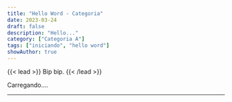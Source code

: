 ```yaml
---
title: "Hello Word - Categoria"
date: 2023-03-24
draft: false
description: "Hello..."
category: ["Categoria A"]
tags: ["iniciando", "hello word"]
showAuthor: true
---
```


{{< lead >}}
Bip bip.
{{< /lead >}}

Carregando....

---